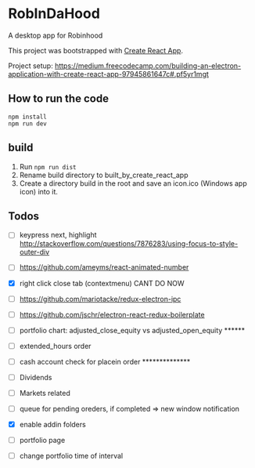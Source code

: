 # RobInDaHood
A desktop app for Robinhood

This project was bootstrapped with [Create React App](https://github.com/facebookincubator/create-react-app).

Project setup: https://medium.freecodecamp.com/building-an-electron-application-with-create-react-app-97945861647c#.pf5yr1mgt

## How to run the code
```shell
npm install
npm run dev
```

## build
1. Run `npm run dist`
2. Rename build directory to built_by_create_react_app
3. Create a directory build in the root and save an icon.ico (Windows app icon) into it.

## Todos
- [ ] keypress next, highlight http://stackoverflow.com/questions/7876283/using-focus-to-style-outer-div
- [ ] https://github.com/ameyms/react-animated-number
- [x] right click close tab (contextmenu) CANT DO NOW
- [ ] https://github.com/mariotacke/redux-electron-ipc
- [ ] https://github.com/jschr/electron-react-redux-boilerplate

- [ ] portfolio chart: adjusted_close_equity vs adjusted_open_equity ******
- [ ] extended_hours order
- [ ] cash account check for placein order **************
- [ ] Dividends
- [ ] Markets related
- [ ] queue for pending oreders, if completed => new window notification
- [x] enable addin folders
- [ ] portfolio page
- [ ] change portfolio time of interval
